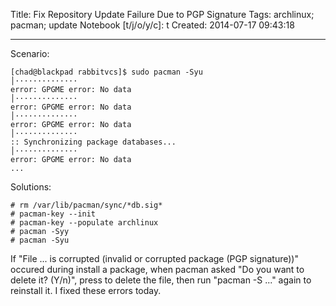 Title: Fix Repository Update Failure Due to PGP Signature
Tags: archlinux; pacman; update
Notebook [t/j/o/y/c]: t
Created: 2014-07-17 09:43:18

------

Scenario:

    [chad@blackpad rabbitvcs]$ sudo pacman -Syu                                                                                           │··············
    error: GPGME error: No data                                                                                                           │··············
    error: GPGME error: No data                                                                                                           │··············
    error: GPGME error: No data                                                                                                           │··············
    :: Synchronizing package databases...                                                                                                 │··············
    error: GPGME error: No data
    ...

Solutions:

    # rm /var/lib/pacman/sync/*db.sig* 
    # pacman-key --init
    # pacman-key --populate archlinux
    # pacman -Syy
    # pacman -Syu

If "File ... is corrupted (invalid or corrupted package (PGP signature))" occured during install a package, when pacman asked "Do you want to delete it? (Y/n)", press <Enter> to delete the file, then run "pacman -S ..." again to reinstall it. I fixed these errors today.
